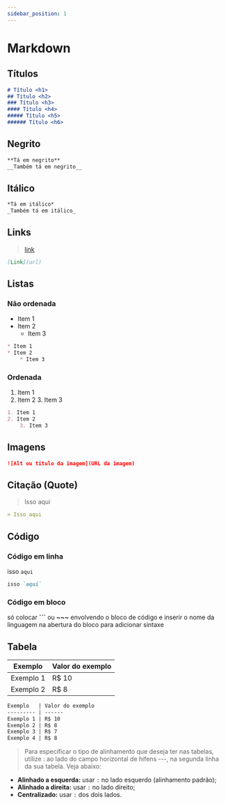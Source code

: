 ```yaml
---
sidebar_position: 1
---
```

# Markdown
## Títulos
```markdown
# Título <h1>
## Título <h2>
### Título <h3>
#### Título <h4>
##### Título <h5>
###### Título <h6>
```
## Negrito
```markdown
**Tá em negrito**
__Também tá em negrito__
```
## Itálico
```markdown
*Tá em itálico*
_Também tá em itálico_
```

## Links
> [link](#)
```markdown
[Link](url)
```

## Listas
### Não ordenada
* Item 1
* Item 2
    * Item 3
```markdown
* Item 1
* Item 2
    * Item 3
```

### Ordenada
1. Item 1
2. Item 2
    3. Item 3
```markdown
1. Item 1
2. Item 2
    3. Item 3
```

## Imagens
```markdown
![Alt ou título da imagem](URL da imagem)
```

## Citação (Quote)
> Isso aqui
```markdown
> Isso aqui
```

## Código
### Código em linha
isso `aqui`
```markdown
isso `aqui`
```
### Código em bloco
só colocar **```** ou **~~~** envolvendo o bloco de código e inserir o nome da linguagem na abertura do bloco para adicionar sintaxe

## Tabela
Exemplo   | Valor do exemplo
--------- | ------
Exemplo 1 | R$ 10
Exemplo 2 | R$ 8
```markdown
Exemplo   | Valor do exemplo
--------- | ------
Exemplo 1 | R$ 10
Exemplo 2 | R$ 8
Exemplo 3 | R$ 7
Exemplo 4 | R$ 8
```
> Para especificar o tipo de alinhamento que deseja ter nas tabelas, utilize : ao lado do campo horizontal de hífens ---, na segunda linha da sua tabela. Veja abaixo:
- **Alinhado a esquerda:** usar `:` no lado esquerdo (alinhamento padrão);
- **Alinhado a direita:** usar `:` no lado direito;
- **Centralizado:** usar `:` dos dois lados.